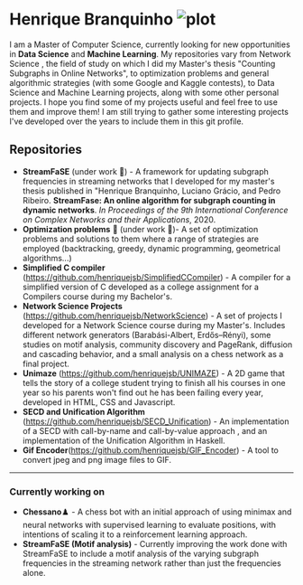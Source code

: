 
# Henrique Branquinho ![plot](http://pa1.narvii.com/6857/854dc7fc55f157f7fafcde7f21f6897f3b4a2f83_00.gif)



I am a Master of Computer Science, currently looking for new opportunities in **Data Science** and **Machine Learning**. My repositories vary from Network Science , the field of study on which I did my Master's thesis "Counting Subgraphs in Online Networks", to optimization problems and general algorithmic strategies (with some Google and Kaggle contests), to Data Science and Machine Learning projects, along with some other personal projects. I hope you find some of my projects useful and feel free to use them and improve them! I am still trying to gather some interesting projects I've developed over the years to include them in this git profile.

## Repositories 


 - **StreamFaSE** (under work 🔧) - A framework for updating subgraph frequencies in streaming networks that I developed for my master's thesis published in "Henrique Branquinho, Luciano Grácio, and Pedro Ribeiro. **StreamFase: An online algorithm for subgraph counting in dynamic networks**. *In Proceedings of the 9th International
Conference on Complex Networks and their Applications*, 2020.
 - **Optimization problems** 🧠 (under work 🔧)- A set of optimization problems and solutions to them where a range of strategies are employed (backtracking, greedy, dynamic programming, geometrical algorithms...)
 - **Simplified C compiler** (https://github.com/henriquejsb/SimplifiedCCompiler) - A compiler for a simplified version of C developed as a college assignment for a Compilers course during my Bachelor's.
 - **Network Science Projects** (https://github.com/henriquejsb/NetworkScience) - A set of projects I developed for a Network Science course during my Master's. Includes different network generators (Barabási-Albert, Erdős–Rényi), some studies on motif analysis, community discovery and PageRank, diffusion and cascading behavior, and a small analysis on a chess network as a final project.
 - **Unimaze** (https://github.com/henriquejsb/UNIMAZE) - A 2D game that tells the story of a college student trying to finish all his courses in one year so his parents won't find out he has been failing every year, developed in HTML, CSS and Javascript. 
 - **SECD and Unification Algorithm** (https://github.com/henriquejsb/SECD_Unification) - An implementation of a SECD with call-by-name and call-by-value approach , and an implementation of the Unification Algorithm in Haskell.
 - **Gif Encoder**(https://github.com/henriquejsb/GIF_Encoder) - A tool to convert jpeg and png image files to GIF.
-----
### Currently working on
- **Chessano**♟️ - A chess bot with an initial approach of using minimax and neural networks with supervised learning to evaluate positions, with intentions of scaling it to a reinforcement learning approach.
- **StreamFaSE (Motif analysis)** - Currently improving the work done with StreamFaSE to include a motif analysis of the varying subgraph frequencies in the streaming network rather than just the frequencies alone. 
